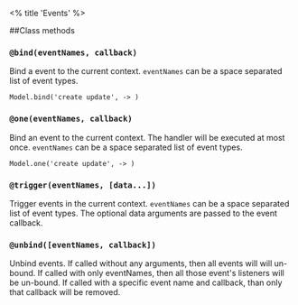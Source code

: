 <% title 'Events' %>

##Class methods

### `@bind(eventNames, callback)`

Bind a event to the current context. `eventNames` can be a space separated list of event types.

    Model.bind('create update', -> )


### `@one(eventNames, callback)`

Bind an event to the current context. The handler will be executed at most once. `eventNames` can be a space separated list of event types.

    Model.one('create update', -> )


### `@trigger(eventNames, [data...])`

Trigger events in the current context. `eventNames` can be a space separated list of event types. The optional data arguments are passed to the event callback.

### `@unbind([eventNames, callback])`

Unbind events. If called without any arguments, then all events will will un-bound. If called with only eventNames, then all those event's listeners will be un-bound. If called with a specific event name and callback, than only that callback will be removed.
